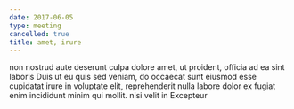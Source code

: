 ```yaml
---
date: 2017-06-05
type: meeting
cancelled: true
title: amet, irure
---
```

non nostrud aute deserunt culpa dolore amet, ut proident, officia ad ea sint laboris Duis ut eu quis sed veniam, do occaecat sunt eiusmod esse cupidatat irure in voluptate elit, reprehenderit nulla labore dolor ex fugiat enim incididunt minim qui mollit. nisi velit in Excepteur